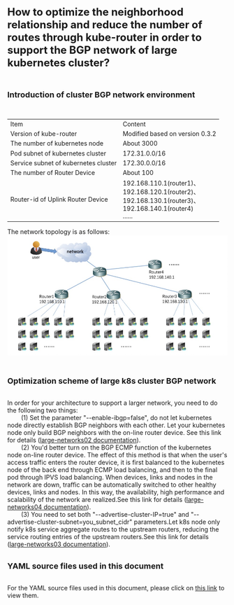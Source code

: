 <font size="5">**How to optimize the neighborhood relationship and reduce the number of routes through kube-router in order to support the BGP network of large kubernetes cluster?**</font>
<br>
<br>
<br>

<font size="4">**Introduction of cluster BGP network environment**</font>

<br>
<table>
<tr><td>Item</td><td>Content</td></tr>
<tr><td>Version of kube-router</td><td>Modified based on version 0.3.2</td></tr>
<tr><td>The number of kubernetes node</td><td>About 3000</td></tr>
<tr><td>Pod subnet of kubernetes cluster</td><td>172.31.0.0/16</td></tr>
<tr><td>Service subnet of kubernetes cluster</td><td>172.30.0.0/16</td></tr>
<tr><td>The number of Router Device </td><td>About 100</td></tr>
<tr><td>Router-id of Uplink Router Device</td><td>192.168.110.1(router1)、<br>192.168.120.1(router2)、<br>192.168.130.1(router3)、<br>192.168.140.1(router4)<br>......</td></tr>
</table>

The network topology is as follows:
![avatar](../docs/img/large-networks01.jpg)

<br>

<font size="4">**Optimization scheme of large k8s cluster BGP network**</font>

<br>
In order for your architecture to support a larger network, you need to do the following two things:
<br>
&nbsp;&nbsp;&nbsp;&nbsp;&nbsp;&nbsp;&nbsp;&nbsp;(1) Set the parameter "--enable-ibgp=false", do not let kubernetes node directly establish BGP neighbors with each other. Let your kubernetes node only build BGP neighbors with the on-line router device. See this link for details (<a href="../docs/large-networks02.md">large-networks02 documentation</a>).
<br>
&nbsp;&nbsp;&nbsp;&nbsp;&nbsp;&nbsp;&nbsp;&nbsp;(2) You'd better turn on the BGP ECMP function of the kubernetes node on-line router device. The effect of this method is that when the user's access traffic enters the router device, it is first balanced to the kubernetes node of the back end through ECMP load balancing, and then to the final pod through IPVS load balancing. When devices, links and nodes in the network are down, traffic can be automatically switched to other healthy devices, links and nodes. In this way, the availability, high performance and scalability of the network are realized.See this link for details (<a href="../docs/large-networks04.md">large-networks04 documentation</a>).
<br>
&nbsp;&nbsp;&nbsp;&nbsp;&nbsp;&nbsp;&nbsp;&nbsp;(3) You need to set both "--advertise-cluster-IP=true" and "--advertise-cluster-subnet=you_subnet_cidr" parameters.Let k8s node only notify k8s service aggregate routes to the upstream routers, reducing the service routing entries of the upstream routers.See this link for details (<a href="../docs/large-networks03.md">large-networks03 documentation</a>).
<br>
<br>

<font size="4">**YAML source files used in this document**</font>

<br>
For the YAML source files used in this document, please click on <a href="../daemonset/kube-router-daemonset-advertise-cluster-subnet.yaml">this link</a> to view them.
<br>
<br>
<br>


